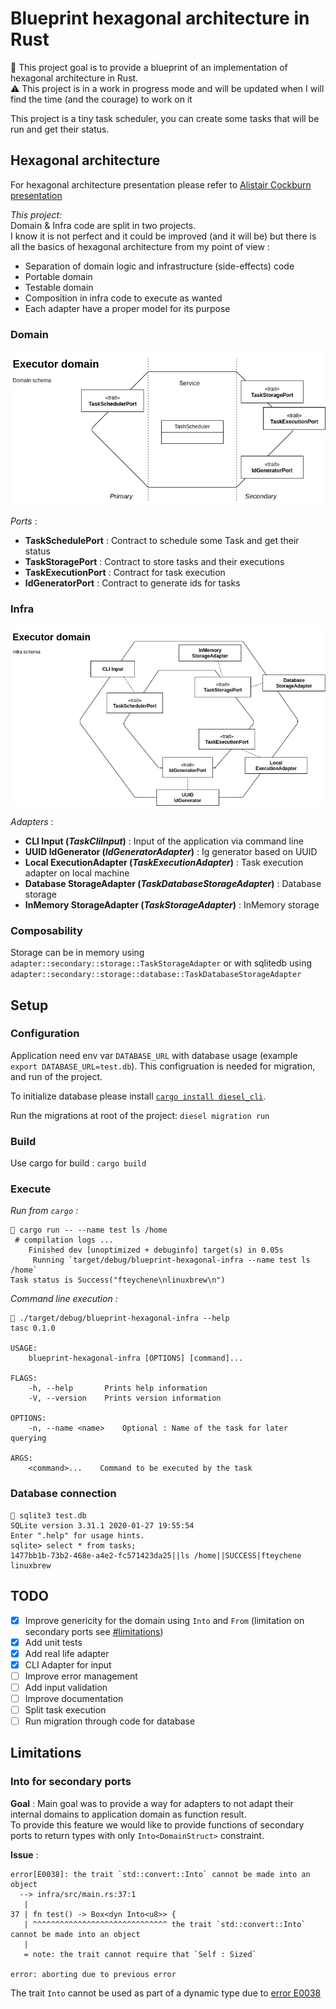 # Blueprint hexagonal architecture in Rust

:wave: This project goal is to provide a blueprint of an implementation of hexagonal architecture in Rust.  
:warning: This project is in a work in progress mode and will be updated when I will find the time (and the courage) to work on it

This project is a tiny task scheduler, you can create some tasks that will be run and get their status.

## Hexagonal architecture

For hexagonal architecture presentation please refer to [Alistair Cockburn presentation](https://alistair.cockburn.us/hexagonal-architecture/)

_This project:_  
Domain & Infra code are split in two projects.  
I know it is not perfect and it could be improved (and it will be) but there is all the basics of hexagonal architecture from my point of view :
 - Separation of domain logic and infrastructure (side-effects) code
 - Portable domain
 - Testable domain
 - Composition in infra code to execute as wanted
 - Each adapter have a proper model for its purpose

### Domain
![domain schema](doc/domain_schema.png) 

_Ports_ :  
- __TaskSchedulePort__ : Contract to schedule some Task and get their status
- __TaskStoragePort__ : Contract to store tasks and their executions
- __TaskExecutionPort__ : Contract for task execution
- __IdGeneratorPort__ : Contract to generate ids for tasks


### Infra
![infra schema](doc/infra_schema.png) 

_Adapters_ :  
- __CLI Input (_TaskCliInput_)__ : Input of the application via command line
- __UUID IdGenerator (_IdGeneratorAdapter_)__ : Ig generator based on UUID
- __Local ExecutionAdapter (_TaskExecutionAdapter_)__ : Task execution adapter on local machine
- __Database StorageAdapter (_TaskDatabaseStorageAdapter_)__ : Database storage
- __InMemory StorageAdapter (_TaskStorageAdapter_)__ : InMemory storage

### Composability

Storage can be in memory using `adapter::secondary::storage::TaskStorageAdapter` or with sqlitedb using `adapter::secondary::storage::database::TaskDatabaseStorageAdapter`

## Setup

### Configuration

Application need env var `DATABASE_URL` with database usage (example `export DATABASE_URL=test.db`). This configruation is needed for migration, and run of the project.

To initialize database please install [`cargo install diesel_cli`](https://github.com/diesel-rs/diesel/tree/master/diesel_cli#installation).

Run the migrations at root of the project: `diesel migration run`

### Build

Use cargo for build : `cargo build`

### Execute

_Run from `cargo` :_  
```
 cargo run -- --name test ls /home
 # compilation logs ...
    Finished dev [unoptimized + debuginfo] target(s) in 0.05s
     Running `target/debug/blueprint-hexagonal-infra --name test ls /home`
Task status is Success("fteychene\nlinuxbrew\n")
```

_Command line execution :_
```
 ./target/debug/blueprint-hexagonal-infra --help
tasc 0.1.0

USAGE:
    blueprint-hexagonal-infra [OPTIONS] [command]...

FLAGS:
    -h, --help       Prints help information
    -V, --version    Prints version information

OPTIONS:
    -n, --name <name>    Optional : Name of the task for later querying

ARGS:
    <command>...    Command to be executed by the task
```

### Database connection

```
 sqlite3 test.db
SQLite version 3.31.1 2020-01-27 19:55:54
Enter ".help" for usage hints.
sqlite> select * from tasks;
1477bb1b-73b2-468e-a4e2-fc571423da25||ls /home||SUCCESS|fteychene
linuxbrew

```

## TODO

 - [x] Improve genericity for the domain using `Into` and `From` (limitation on secondary ports see [#limitations](#into-for-secondary-ports))
 - [x] Add unit tests
 - [x] Add real life adapter
 - [x] CLI Adapter for input
 - [ ] Improve error management
 - [ ] Add input validation
 - [ ] Improve documentation
 - [ ] Split task execution
 - [ ] Run migration through code for database
 
## Limitations

### Into for secondary ports

__Goal__ :
Main goal was to provide a way for adapters to not adapt their internal domains to application domain as function result.  
To provide this feature we would like to provide functions of secondary ports to return types with only `Into<DomainStruct>` constraint.

__Issue__ :
```
error[E0038]: the trait `std::convert::Into` cannot be made into an object
  --> infra/src/main.rs:37:1
   |
37 | fn test() -> Box<dyn Into<u8>> {
   | ^^^^^^^^^^^^^^^^^^^^^^^^^^^^^^ the trait `std::convert::Into` cannot be made into an object
   |
   = note: the trait cannot require that `Self : Sized`

error: aborting due to previous error
```

The trait `Into` cannot be used as part of a dynamic type due to [error E0038](https://doc.rust-lang.org/error-index.html#E0038)